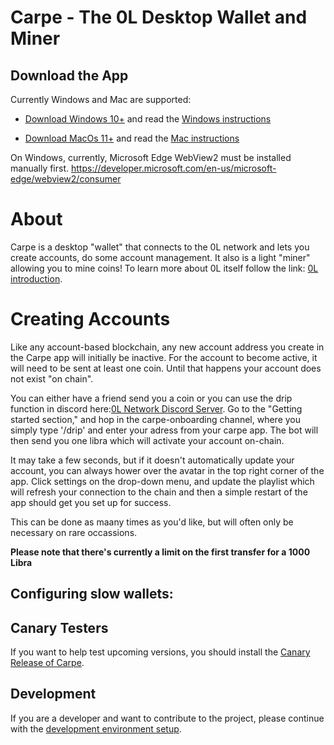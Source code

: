 # Carpe - The 0L Desktop Wallet and Miner

## Download the App

Currently Windows and Mac are supported:

- [Download Windows 10+](https://github.com/0LNetworkCommunity/carpe/releases/download/v1.0.2/carpe_1.0.2_x64_en-US.msi) and read the [Windows instructions](docs/start-carpe-windows.md)

- [Download MacOs 11+](https://github.com/0LNetworkCommunity/carpe/releases/download/v1.0.2/carpe_1.0.2_x64.dmg) and read the [Mac instructions](docs/start-carpe-mac.md)

On Windows, currently, Microsoft Edge WebView2 must be installed manually first.
https://developer.microsoft.com/en-us/microsoft-edge/webview2/consumer

# About

Carpe is a desktop "wallet" that connects to the 0L network and lets you create accounts, do some account management. It also is a light "miner" allowing you to mine coins! To learn more about 0L itself follow the link: [0L introduction](https://github.com/OLSF/libra#readme).

# Creating Accounts

Like any account-based blockchain, any new account address you create in the Carpe app will initially be inactive. For the account to become active, it will need to be sent at least one coin. Until that happens your account does not exist "on chain". 

You can either have a friend send you a coin or you can use the drip function in discord here:[0L Network Discord Server](https://discord.gg/AzCp63pggW). Go to the "Getting started section," and hop in the carpe-onboarding channel, where you simply type '/drip' and enter your adress from your carpe app. The bot will then send you one libra which will activate your account on-chain.

It may take a few seconds, but if it doesn't automatically update your account, you can always hower over the avatar in the top right corner of the app. Click settings on the drop-down menu, and update the playlist which will refresh your connection to the chain and then a simple restart of the app should get you set up for success. 

This can be done as maany times as you'd like, but will often only be necessary on rare occassions.

**Please note that there's currently a limit on the first transfer for a 1000 Libra**

## Configuring slow wallets:

## Canary Testers

If you want to help test upcoming versions, you should install the [Canary Release of Carpe](docs/canary-releases.md).

## Development

If you are a developer and want to contribute to the project, please continue with the [development environment setup](docs/devs/get-started.md).
